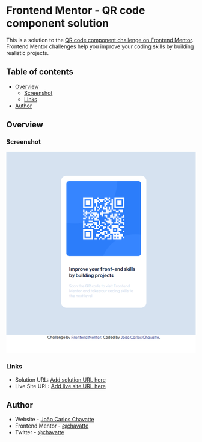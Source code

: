 # Frontend Mentor - QR code component solution

This is a solution to the [QR code component challenge on Frontend Mentor](https://www.frontendmentor.io/challenges/qr-code-component-iux_sIO_H). Frontend Mentor challenges help you improve your coding skills by building realistic projects. 

## Table of contents

- [Overview](#overview)
  - [Screenshot](#screenshot)
  - [Links](#links)
- [Author](#author)


## Overview

### Screenshot

![](./images/screenshot.png)


### Links

- Solution URL: [Add solution URL here](https://github.com/chavatte/frontend-mentor-qr-code/)
- Live Site URL: [Add live site URL here](https://chavatte.github.io/frontend-mentor-qr-code/)

## Author

- Website - [João Carlos Chavatte](https://www.chavatte.online/)
- Frontend Mentor - [@chavatte](hhttps://www.frontendmentor.io/profile/chavatte)
- Twitter - [@chavatte](https://www.twitter.com/chavatte)




